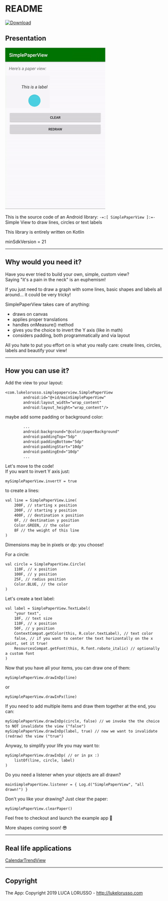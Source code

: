 # README #

[ ![Download](https://api.bintray.com/packages/lukelorusso/maven/com.lukelorusso:simplepaperview/images/download.svg?version=1.1.0) ](https://bintray.com/lukelorusso/maven/com.lukelorusso:simplepaperview/1.1.0/link)

## Presentation ##

![Demo](demo.gif)

This is the source code of an Android library: `-=:[ SimplePaperView ]:=-`  
Simple View to draw lines, circles or text labels

This library is entirely written on Kotlin

minSdkVersion = 21

- - -

## Why would you need it? ##

Have you ever tried to build your own, simple, custom view?  
Saying "it's a pain in the neck" is an euphemism!  

If you just need to draw a graph with some lines, basic shapes and labels all around... it could be very tricky!  

SimplePaperView takes care of anything:  
* draws on canvas
* applies proper translations
* handles onMeasure() method
* gives you the choice to invert the Y axis (like in math)
* considers padding, both programmatically and via layout

All you hate to put you effort on is what you really care: create lines, circles, labels and beautify your view!

- - -

## How you can use it? ##

Add the view to your layout:  
```
<com.lukelorusso.simplepaperview.SimplePaperView
        android:id="@+id/mainSimplePaperView"
        android:layout_width="wrap_content"
        android:layout_height="wrap_content"/>
```  

maybe add some padding or background color:  
```
        ...
        android:background="@color/paperBackground"
        android:paddingTop="5dp"
        android:paddingBottom="5dp"
        android:paddingStart="10dp"
        android:paddingEnd="10dp"
        ...
```  

Let's move to the code!  
If you want to invert Y axis just:  
```
mySimplePaperView.invertY = true
```

to create a lines:  
```
val line = SimplePaperView.Line(
    200F, // starting x position
    200F, // starting y position
    400F, // destination x position
    0F, // destination y position
    Color.GREEN, // the color
    8F // the weight of this line
)
```  

Dimensions may be in pixels or dp: you choose!  

For a circle:  
```
val circle = SimplePaperView.Circle(
    110F, // x position
    100F, // y position
    25F, // radius position
    Color.BLUE, // the color
)
```  

Let's create a text label:  
```
val label = SimplePaperView.TextLabel(
    "your text",
    18F, // text size
    110F, // x position
    50F, // y position
    ContextCompat.getColor(this, R.color.textLabel), // text color
    false, // if you want to center the text horizontally on the x point, set it true! 
    ResourcesCompat.getFont(this, R.font.roboto_italic) // optionally a custom font
)
```  

Now that you have all your items, you can draw one of them:  
```
mySimplePaperView.drawInDp(line)
```  
or  
```
mySimplePaperView.drawInPx(line)
```  

If you need to add multiple items and draw them together at the end, you can:  
```
mySimplePaperView.drawInDp(circle, false) // we invoke the the choice to NOT invalidate the view ("false")
mySimplePaperView.drawInDp(label, true) // now we want to invalidate (redraw) the view ("true")
```  

Anyway, to simplify your life you may want to:  
```
mySimplePaperView.drawInDp( // or in px :)
    listOf(line, circle, label)
)
```  

Do you need a listener when your objects are all drawn?  
```
mainSimplePaperView.listener = { Log.d("SimplePaperView", "all drawn!") }
```  

Don't you like your drawing? Just clear the paper:  
```
mySimplePaperView.clearPaper()
```  

Feel free to checkout and launch the example app 🎡

More shapes coming soon! 😎  

- - -

## Real life applications ##

[CalendarTrendView](https://github.com/lukelorusso/CalendarTrendView)  

- - -

## Copyright ##

The App: Copyright 2019 LUCA LORUSSO - http://lukelorusso.com  
